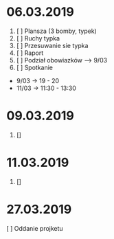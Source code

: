 06.03.2019 
===========================
1. [ ] Plansza (3 bomby, typek)
2. [ ] Ruchy typka
3. [ ] Przesuwanie sie typka
4. [ ] Raport
5. [ ] Podział obowiazków --> 9/03
6. [ ] Spotkanie 
*	9/03 -> 19 - 20
*	11/03 -> 11:30 - 13:30

09.03.2019
===========================
1. []

11.03.2019
===========================
1. []

27.03.2019
===========================
[ ] Oddanie projketu  
